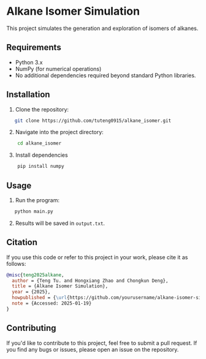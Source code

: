 # Alkane Isomer Simulation

This project simulates the generation and exploration of isomers of alkanes.

## Requirements

- Python 3.x
- NumPy (for numerical operations)
- No additional dependencies required beyond standard Python libraries.

## Installation

1. Clone the repository:
```bash
   git clone https://github.com/tuteng0915/alkane_isomer.git
```

2. Navigate into the project directory:
```bash
    cd alkane_isomer
```

3. Install dependencies
```bash
    pip install numpy
```

## Usage

1. Run the program:
```bash
   python main.py
```

2. Results will be saved in `output.txt`.

## Citation

If you use this code or refer to this project in your work, please cite it as follows:

```bibtex
@misc{teng2025alkane,
  author = {Teng Tu. and Hongxiang Zhao and Chongkun Deng},
  title = {Alkane Isomer Simulation},
  year = {2025},
  howpublished = {\url{https://github.com/yourusername/alkane-isomer-simulation}},
  note = {Accessed: 2025-01-19}
}
```

## Contributing

If you'd like to contribute to this project, feel free to submit a pull request. If you find any bugs or issues, please open an issue on the repository.


